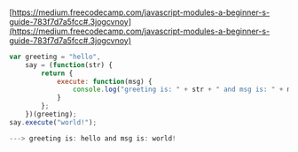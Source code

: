 ###
[https://medium.freecodecamp.com/javascript-modules-a-beginner-s-guide-783f7d7a5fcc#.3jogcvnoy](https://medium.freecodecamp.com/javascript-modules-a-beginner-s-guide-783f7d7a5fcc#.3jogcvnoy)
```javascript
var greeting = "hello",
    say = (function(str) {
        return {
            execute: function(msg) {
                console.log("greeting is: " + str + " and msg is: " + msg);
            }
        };
    })(greeting);
say.execute("world!");

---> greeting is: hello and msg is: world!
```
